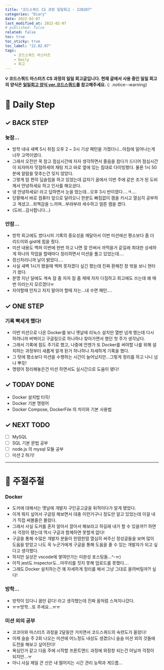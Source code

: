 ```yaml
---
title: "코드스쿼드 CS 과정 일일회고 - 220207"
categories: "Diary"
date: 2022-02-07
last_modified_at: 2022-02-07
# published: false
related: false
toc: true
toc_sticky: true
toc_label: "22.02.07"
tags:
    - 코드스쿼드 마스터즈
    - Daily
    - 회고
---
```

__💡 코드스쿼드 마스터즈 CS 과정의 일일 회고글입니다. 현재 글에서 사용 중인 일일 회고의 양식은 [<U>일일회고 양식 ver.코드스쿼드</U>](https://hemudi.github.io/diary/daily-retrospective-form/)를 참고해주세요.__
{: .notice--warning}

# __💭 Daily Step__
## __✓ BACK STEP__
### __늦잠...__
- 방학 내내 새벽 5시 취침 오후 2 ~ 3시 기상 패턴을 가졌더니...아침에 일어나는게 너무 고역이였다.
- 그래서 오전만 꾹 참고 점심시간에 자자 생각하면서 졸음을 참다가 드디어 점심시간이 되자마자 맛점하세여 채팅 치고 바로 옆에 있는 침대로 다이빙했다. 물론 1시 50분에 알람을 맞추는건 잊지 않았다.
- 그렇게 맘 편히 딥슬립을 하고 있었는데 갑자기 꿈에서 이번 주에 같은 조가 된 도비께서 안녕하세요 하고 인사를 해오셨다.
- 넹 안녕하세요! 라고 답하면서 눈을 떴는데...오후 3시 반이였다....ㅋ....
- 당황해서 바로 컴퓨터 앞으로 달려오니 한분도 빠짐없이 캠을 키시고 열심히 공부하고 계셨고...죄책감을 느끼며...부랴부랴 세수하고 얼른 캠을 켰다.
- (도비...감사합니다...)

### __안잠...__
- 방학 회고에도 썼다시피 기록의 중요성을 깨달아서 이번 미션에선 평소보다 좀 더 리드미와 gist에 힘을 줬다.
- 미션 내용도 백퍼 이번에 한번 하고 나면 잘 안써서 까먹을거 같길래 최대한 상세하게 하나의 작업을 할때마다 정리하면서 미션을 풀고 있었는데....
- 정신차리니까 날이 밝았다....
- 사실 새벽 1시가 됐을때 백퍼 못자겠다 싶긴 했는데 진짜 환해진 창 밖을 보니 현타가 왔다.
- 분명 지난 달에도 계속 잠 좀 자자 잠 좀 제때 자자 다짐하고 회고에도 쓰는데 왜 매번 이러는지 모르겠다ㅠ
- 자야할때 안자고 자지 말아야 할때 자는...내 수면 패턴....

## __✓ ONE STEP__
### __기록 빡세게 했다!__
- 이번 미션으로 나온 Docker를 보니 옛날에 리눅스 설치만 열번 넘게 했는데 다시 하려니까 버벅이고 구글링으로 하나하나 찾아가면서 했던 첫 주가 생각났다.
- 그래서 기록에 힘도 주기로 했고, 나중에 언젠가 또 Docker를 써야할 나를 위해 설치하는 과정부터 새롭게 알게 된거 하나하나 자세하게 기록을 했다.
- 그 탓에 평소보다 미션을 수행하는 시간이 늘어났지만...그렇게 정리를 하고 나니 넘나 뿌듯!
- 명령어 정리해놓은건 미션 하면서도 실시간으로 도움이 됐다!

## __✓ TODAY DONE__
- Docker 설치법 터득!
- Docker 기본 명령어
- Docker Compose, DockerFile 의 차이와 기본 사용법

## __✓ NEXT TODO__
- [ ] MySQL
- [ ] SQL 기본 문법 공부
- [ ] node.js 의 mysql 모듈 공부
- [ ] 미션 2 하기!

---
# __💬 주절주절__
### __Docker__
- 도커에 대해서는 옛날에 개발자 구인공고글을 뒤적이다가 알게 됐었다.
- 이게 뭐지 싶어서 구글링 해보면서 대충 이런거구나 정도만 알고 있었는데 이걸 내가 직접 써볼줄은 몰랐다.
- 그래서 사실 도커를 혼자 알아서 깔아서 해보라고 하길래 내가 할 수 있을까?! 하면서 걱정이 됐는데 역시 구글과 함께하면 못할게 없다!
- 구글을 통해 수많은 개발자 분들이 한땀한땀 열심히 써주신 정성글들을 보며 많이 도움을 받았고 나도 꼭 누군가에게 구글을 통해 도움을 줄 수 있는 개발자가 되고 싶다고 생각했다.
- 하지만 실상은 vscode에 쌓여만가는 미완성 포스팅들...^-ㅠ)
- 아직 jest도 inspector도...마무리를 짓지 못해 업로드를 못했다....
- 그래도 Docker 설치하는건 꽤 자세하게 정리를 해서 그냥 그대로 올려버릴까?! 싶다!

### __방학...__
- 방학이 있다니 꿈만 같다! 라고 생각했는데 진짜 꿈처럼 스쳐지나갔다.
- ㅠㅠ방학...또 주세요...ㅠㅠ

### __미션 외의 공부__
- 코코아와 마스터즈 과정을 2달동안 거치면서 코드스쿼드의 숙련도가 올랐다!
- 이제 슬슬 주 2회 나오는 미션에 어느정도 내성도 생겼으니 슬슬 미션 외의 것들에 도전을 해보고 싶어진다!
- 욕심인거 같고 다음 주에 시작할 프론트엔드 과정에 와장창 되는건 아닐까 걱정이 되지만...ㅠ
- 아니 사실 제일 큰 산은 내 떨어지는 시간 관리 능력과 게으름...